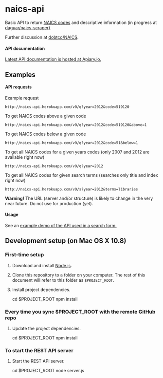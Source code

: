 # naics-api

Basic API to return [NAICS codes](http://www.census.gov/eos/www/naics/) and descriptive information (in progress at [daguar/naics-scraper](https://github.com/daguar/naics-scraper/)).

Further discussion at [dobtco/NAICS](https://github.com/dobtco/NAICS/issues/1).

#### API documentation

[Latest API documentation is hosted at Apiary.io.](http://docs.naicsapi.apiary.io/)

## Examples

#### API requests

Example request

    http://naics-api.herokuapp.com/v0/q?year=2012&code=519120


To get NAICS codes above a given code

    http://naics-api.herokuapp.com/v0/q?year=2012&code=519120&above=1


To get NAICS codes below a given code

    http://naics-api.herokuapp.com/v0/q?year=2012&code=51&below=1


To get all NAICS codes for a given years codes (only 2007 and 2012 are available right now)

    http://naics-api.herokuapp.com/v0/q?year=2012


To get all NAICS codes for given search terms (searches only title and index right now)

    http://naics-api.herokuapp.com/v0/s?year=2012&terms=libraries


__Warning!__ The URL (server and/or structure) is likely to change in the very near future. Do not use for production (yet).

#### Usage

See an [example demo of the API used in a search form.](http://louh.github.io/naics-search)

## Development setup (on Mac OS X 10.8)

### First-time setup

1) Download and install [Node.js](http://nodejs.org/).

2) Clone this repository to a folder on your computer. The rest of this document will refer to this folder as `$PROJECT_ROOT`.

3) Install project dependencies.

    cd $PROJECT_ROOT
    npm install

### Every time you sync $PROJECT_ROOT with the remote GitHub repo

1) Update the project dependencies.

    cd $PROJECT_ROOT
    npm install

### To start the REST API server

1) Start the REST API server.

    cd $PROJECT_ROOT
    node server.js

